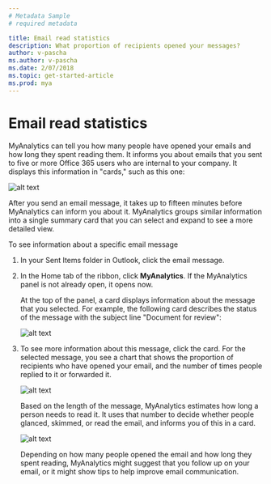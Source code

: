 ```yaml
---
# Metadata Sample
# required metadata

title: Email read statistics
description: What proportion of recipients opened your messages? 
author: v-pascha
ms.author: v-pascha
ms.date: 2/07/2018
ms.topic: get-started-article
ms.prod: mya
---
```


# Email read statistics 

MyAnalytics can tell you how many people have opened your emails and how long they spent reading them. It informs you about emails that you sent to five or more Office 365 users who are internal to your company. It displays this information in "cards," such as this one:  

![alt text](../../Images/Still_updating.png "Still updating")   

After you send an email message, it takes up to fifteen minutes before MyAnalytics can inform you about it. MyAnalytics groups similar information into a single summary card that you can select and expand to see a more detailed view.

To see information about a specific email message 

1. In your Sent Items folder in Outlook, click the email message.  
2. In the Home tab of the ribbon, click **MyAnalytics**. If the MyAnalytics panel is not already open, it opens now. 

    At the top of the panel, a card displays information about the message that you selected. For example, the following card describes the status of the message with the subject line "Document for review":
  
    ![alt text](../../Images/Ready_for_review.png "Ready for review")

3. To see more information about this message, click the card. For the selected message, you see a chart that shows the proportion of recipients who have opened your email, and the number of times people replied to it or forwarded it. 

    ![alt text](../../Images/50_percent_opened_ed.png "Proportion of recipients who opened your email")

    Based on the length of the message, MyAnalytics estimates how long a person needs to read it. It uses that number to decide whether people glanced, skimmed, or read the email, and informs you of this in a card. 

    ![alt text](../../Images/25_percent_opened.png "Details about email message")

    Depending on how many people opened the email and how long they spent reading, MyAnalytics might suggest that you follow up on your email, or it might show tips to help improve email communication. 
